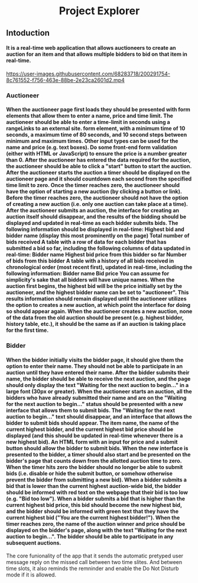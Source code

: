 <h1 align="center">Project Explorer</h1>
<h2>Intoduction</h2>

<h4>
It is a real-time web application that allows auctioneers to create an auction for an item and that allows multiple bidders to bid on that item in real-time.
</h4>


https://user-images.githubusercontent.com/68283718/200291754-8c761552-f756-463e-88be-2e23ca2601d2.mp4


<h3>Auctioneer</h3>
<h4>When the auctioneer page first loads they should be presented with form elements that allow them to enter a name, price and time limit.  The auctioneer should be able to enter a time-limit in seconds using a rangeLinks to an external site. form element, with a minimum time of 10 seconds, a maximum time of 80 seconds, and 10 second steps between minimum and maximum times.  Other input types can be used for the name and price (e.g. text boxes).  Do some front-end form validation (either with HTML or JavaScript) to ensure the price is a number greater than 0.  After the auctioneer has entered the data required for the auction, the auctioneer should be able to click a "start" button to start the auction.
After the auctioneer starts the auction a timer should be displayed on the auctioneer page and it should countdown each second from the specified time limit to zero. Once the timer reaches zero, the auctioneer should have the option of starting a new auction (by clicking a button or link). Before the timer reaches zero, the auctioneer should not have the option of creating a new auction (i.e. only one auction can take place at a time).
After the auctioneer submits an auction, the interface for creating an auction itself should disappear, and the results of the bidding should be displayed and updated in real-time as each bidder submits bids. The following information should be displayed in real-time:
Highest bid and bidder name (display this most prominently on the page)
Total number of bids received
A table with a row of data for each bidder that has submitted a bid so far, including the following columns of data updated in real-time:
Bidder name
Highest bid price from this bidder so far
Number of bids from this bidder
A table with a history of all bids received in chronological order (most recent first), updated in real-time, including the following information:
Bidder name
Bid price
You can assume for simplicity's sake that all bidders will have unique names.
When the auction first begins, the highest bid will be the price initially set by the auctioneer, and the highest bidder name can be set to "auctioneer".
This results information should remain displayed until the auctioneer utilizes the option to creates a new auction, at which point the interface for doing so should appear again.  When the auctioneer creates a new auction, none of the data from the old auction should be present (e.g. highest bidder, history table, etc.), it should be the same as if an auction is taking place for the first time.</h4>

<h3>Bidder</h3>
<h4>
When the bidder initially visits the bidder page, it should give them the option to enter their name. They should not be able to participate in an auction until they have entered their name. After the bidder submits their name, the bidder should be able to receive the next auction, and the page should only display the text "Waiting for the next auction to begin..." in a large font (30px or greater).
When the auctioneer starts an auction, all the bidders who have already submitted their name and are on the "Waiting for the next auction to begin..." status should be presented with a new interface that allows them to submit bids. The "Waiting for the next auction to begin..." text should disappear, and an interface that allows the bidder to submit bids should appear.  The item name, the name of the current highest bidder, and the current highest bid price should be displayed (and this should be updated in real-time whenever there is a new highest bid).  An HTML form with an input for price and a submit button should allow the bidder to submit bids.  
When the new interface is presented to the bidder, a timer should also start and be presented on the bidder's page that counts down from the allotted auction time to zero. When the timer hits zero the bidder should no longer be able to submit bids (i.e. disable or hide the submit button, or somehow otherwise prevent the bidder from submitting a new bid).
When a bidder submits a bid that is lower than the current highest auction-wide bid, the bidder should be informed with red text on the webpage that their bid is too low (e.g. "Bid too low").  When a bidder submits a bid that is higher than the current highest bid price, this bid should become the new highest bid, and the bidder should be informed with green text that they have the current highest bid ("You are the current highest bidder!").
When the timer reaches zero, the name of the auction winner and price should be displayed on the bidder's page, along with the text "Waiting for the next auction to begin...".  The bidder should be able to participate in any subsequent auctions.  
</h4>
<p>
The core funionality of the app that it sends the automatic pretyped user message reply on the missed call between two time slites.
And between time slots, it also reminds the remninder and enable the Do Not Disturb mode if it is allowed.
<p>



